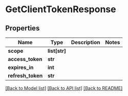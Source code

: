 # GetClientTokenResponse

## Properties
Name | Type | Description | Notes
------------ | ------------- | ------------- | -------------
**scope** | **list[str]** |  | 
**access_token** | **str** |  | 
**expires_in** | **int** |  | 
**refresh_token** | **str** |  | 

[[Back to Model list]](../README.md#documentation-for-models) [[Back to API list]](../README.md#documentation-for-api-endpoints) [[Back to README]](../README.md)


